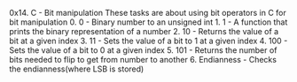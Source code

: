 0x14. C - Bit manipulation
These tasks are about using bit operators in C for bit manipulation
	0. 0 - Binary number to an unsigned int 
	1. 1 - A function that prints the binary representation of a number 
	2. 10 - Returns the value of a bit at a given index 
	3. 11 - Sets the value of a bit to 1 at a given index 
	4. 100 - Sets the value of a bit to 0 at a given index 
	5. 101 - Returns the number of bits needed to flip to get from number to another 
	6. Endianness - Checks the endianness(where LSB is stored) 

